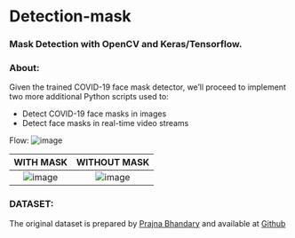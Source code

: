 # Detection-mask
### Mask Detection with OpenCV and Keras/Tensorflow.

### About:
Given the trained COVID-19 face mask detector, we’ll proceed to implement two more additional Python scripts used to:
- Detect COVID-19 face masks in images
- Detect face masks in real-time video streams

Flow:
![image](https://user-images.githubusercontent.com/64735478/126865214-a6b93865-a16e-4689-9d89-951663f9bd4b.png)


WITH MASK                  |  WITHOUT MASK
:-------------------------:|:-------------------------:
![image](https://user-images.githubusercontent.com/64735478/126864952-97e1504a-8b0d-4266-9af0-6fdeac64313e.png)  |  ![image](https://user-images.githubusercontent.com/64735478/126865025-a9feea01-d4d2-45c5-b7e9-d56e8da0ae74.png)

### DATASET:
The original dataset is prepared by [Prajna Bhandary](https://www.linkedin.com/in/prajna-bhandary-0b03a416a/) and available at [Github](https://github.com/prajnasb/observations/tree/master/experiements/data)

